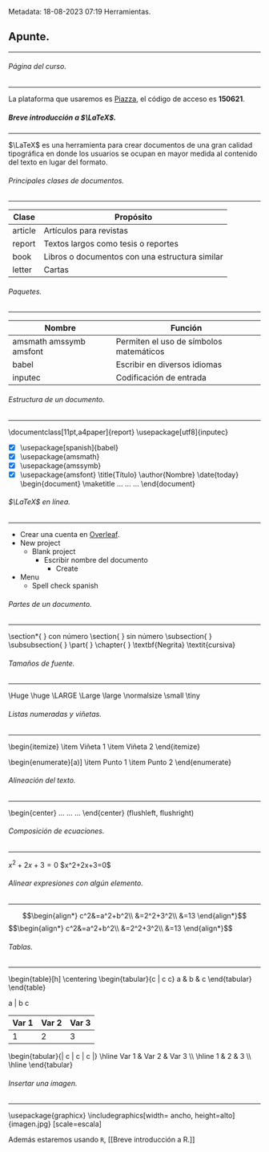 Metadata:
18-08-2023
07:19
Herramientas.

## Apunte.
---
###### Página del curso.
---
La plataforma que usaremos es [Piazza](https://piazza.com/unam.mx/other/ei20241), el código de acceso es **150621**.


##### Breve introducción a $\LaTeX$.
---
$\LaTeX$ es una herramienta para crear documentos de una gran calidad tipográfica en donde los usuarios se ocupan en mayor medida al contenido del texto en lugar del formato.

###### Principales clases de documentos.
---

| Clase | Propósito |
| ---- | ---- |
| article | Artículos para revistas |
| report | Textos largos como tesis o reportes |
| book | Libros o documentos con una estructura similar |
| letter | Cartas |

###### Paquetes.
---

| Nombre | Función |
| --- | --- |
| amsmath amssymb amsfont | Permiten el uso de símbolos matemáticos |
| babel | Escribir en diversos idiomas |
| inputec | Codificación de entrada |

###### Estructura de un documento.
---
\\documentclass\[11pt,a4paper\]{report}
\\usepackage\[utf8\]{inputec}
- [x] \\usepackage\[spanish\]{babel}
- [x] \\usepackage{amsmath}
- [x] \\usepackage{amssymb}
- [x] \\usepackage{amsfont}
\\title{Título}
\\author{Nombre}
\\date{today}
\\begin{document}
\\maketitle
...
...
...
\\end{document}

###### $\LaTeX$ en línea.
---
- Crear una cuenta en [Overleaf](https://es.overleaf.com).
- New project
	- Blank project
		- Escribir nombre del documento
			- Create
- Menu
	- Spell check spanish

###### Partes de un documento.
---
\\section*{  } con número
\section{  } sin número
\\subsection{  }
\\subsubsection{  }
\\part{  }
\\chapter{  }
\\textbf{Negrita}
\\textit{cursiva}

###### Tamaños de fuente.
---
\\Huge
\\huge
\\LARGE
\\Large
\\large
\\normalsize
\\small
\\tiny

###### Listas numeradas y viñetas.
---
\\begin{itemize}
	\\item Viñeta 1
	\\item Viñeta 2
\\end{itemize}

\\begin{enumerate}\[a)\]
	\\item Punto 1
	\\item Punto 2
\\end{enumerate}

###### Alineación del texto.
---
\\begin{center}
	...
	...
	...
\\end{center}
(flushleft, flushright)

###### Composición de ecuaciones.
---
$x^2+2x+3=0$
\$x^2+2x+3=0\$

###### Alinear expresiones con algún elemento.
---
$$\begin{align*} c^2&=a^2+b^2\\ &=2^2+3^2\\ &=13 \end{align*}$$
\$\$\\begin{align*}
	c^2&=a^2+b^2\\\\
	&=2^2+3^2\\\\
	&=13
\\end{align*}\$\$

###### Tablas.
---
\\begin{table}\[h]
	\\centering
		\\begin{tabular}{c | c c}
			a & b & c
		\\end{tabular}
\\end{table}

a | b c

| Var 1 | Var 2 | Var 3 |
| --- | --- | --- |
| 1 | 2 | 3 |

\\begin{tabular}{| c | c | c |}
	\\hline
		Var 1 & Var 2 & Var 3 \\\\
	\\hline
		1 & 2 & 3 \\\\
	\\hline
\\end{tabular}

###### Insertar una imagen.
---
\\usepackage{graphicx}
\\includegraphics\[width= ancho, height=alto]{imagen.jpg}
	\[scale=escala]


Además estaremos usando ``R``, [[Breve introducción a R.]]

